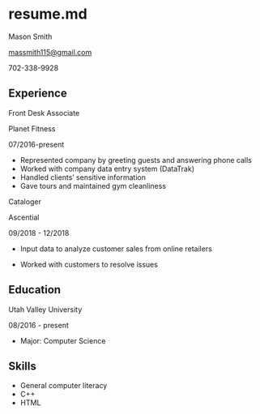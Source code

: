 # resume.md
Mason Smith

massmith115@gmail.com

702-338-9928


Experience
-----------
Front Desk Associate

Planet Fitness

07/2016-present

- Represented company by greeting guests and answering phone calls
- Worked with company data entry system (DataTrak)
- Handled clients’ sensitive information
- Gave tours and maintained gym cleanliness

Cataloger

Ascential

09/2018 - 12/2018

- Input data to analyze customer sales from online retailers

- Worked with customers to resolve issues


Education
------------
Utah Valley University

08/2016 - present

- Major: Computer Science


Skills
---------

- General computer literacy
- C++
- HTML
